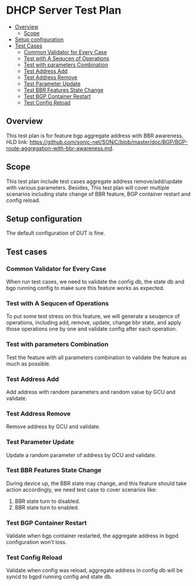 # DHCP Server Test Plan

- [Overview](#overview)
  - [Scope](#scope)
- [Setup configuration](#setup-configuration)
- [Test Cases](#test-cases)
  - [Common Validator for Every Case](#Common-Validator-for-Every-Case)
  - [Test with A Sequcen of Operations](#Test-with-A-Sequcen-of-Operations)
  - [Test with parameters Combination](#Test-with-parameters-Combination)
  - [Test Address Add](#Test-Address-Add)
  - [Test Address Remove](#Test-Address-Remove)
  - [Test Parameter Update](#Test-Parameter-Update)
  - [Test BBR Features State Change](#Test-BBR-Features-State-Change)
  - [Test BGP Container Restart](#Test-BGP-Container-Restart)
  - [Test Config Reload](#Test-Config-Reload)

## Overview

This test plan is for feature bgp aggregate address with BBR awareness, HLD link: https://github.com/sonic-net/SONiC/blob/master/doc/BGP/BGP-route-aggregation-with-bbr-awareness.md.

## Scope

This test plan include test cases aggregate address remove/add/update with various parameters.
Besides, This test plan will cover multiple scenarios including state change of BBR feature, BGP container restart and config reload.

## Setup configuration

The default configuration of DUT is fine.

## Test cases
### Common Validator for Every Case
When run test cases, we need to validate the config db, the state db and bgp running config to make sure this feature works as expected.

### Test with A Sequcen of Operations
To put some test stress on this feature, we will generate a seuqence of operations, including add, remove, update, change bbr state, and apply those operations one by one and validate config after each operation.

### Test with parameters Combination
Test the feature with all parameters combination to validate the feature as much as possible.

### Test Address Add
Add address with random parameters and random value by GCU and validate.

### Test Address Remove
Remove address by GCU and validate.

### Test Parameter Update
Update a random parameter of address by GCU and validate.

### Test BBR Features State Change
During device up, the BBR state may change, and this feature should take action accordingly, we need test case to cover scenarios like:
1. BBR state turn to disabled.
2. BBR state turn to enabled.

### Test BGP Container Restart
Validate when bgp container restarted, the aggregate address in bgpd configuration won't loss.

### Test Config Reload
Validate when config was reload, aggregate address in config db will be syncd to bgpd running config and state db.
